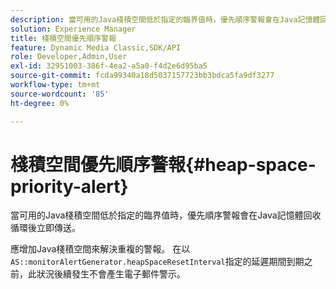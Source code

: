 ```yaml
---
description: 當可用的Java棧積空間低於指定的臨界值時，優先順序警報會在Java記憶體回收循環後立即傳送。
solution: Experience Manager
title: 棧積空間優先順序警報
feature: Dynamic Media Classic,SDK/API
role: Developer,Admin,User
exl-id: 32951003-386f-4ea2-a5a0-f4d2e6d95ba5
source-git-commit: fcda99340a18d5037157723bb3bdca5fa9df3277
workflow-type: tm+mt
source-wordcount: '85'
ht-degree: 0%

---
```


# 棧積空間優先順序警報{#heap-space-priority-alert}

當可用的Java棧積空間低於指定的臨界值時，優先順序警報會在Java記憶體回收循環後立即傳送。

應增加Java棧積空間來解決重複的警報。 在以`AS::monitorAlertGenerator.heapSpaceResetInterval`指定的延遲期間到期之前，此狀況後續發生不會產生電子郵件警示。
